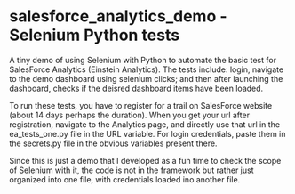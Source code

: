 # salesforce_analytics_demo - Selenium Python tests

A tiny demo of using Selenium with Python to automate the basic test for SalesForce Analytics (Einstein Analytics). The tests include: login, navigate to the demo dashboard using selenium clicks; and then after launching the dashboard, checks if the deisred dashboard items have been loaded.

To run these tests, you have to register for a trail on SalesForce website (about 14 days perhaps the duration).
When you get your url after registration, navigate to the Analytics page, and directly use that url in the ea_tests_one.py file in the URL variable.
For login credentials, paste them in the secrets.py file in the obvious variables present there.

Since this is just a demo that I developed as a fun time to check the scope of Selenium with it, the code is not in the framework but rather just organized into one file, with credentials loaded ino another file.
